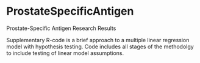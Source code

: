 # ProstateSpecificAntigen
Prostate-Specific Antigen Research Results

Supplementary R-code is a brief approach to a multiple linear regression model with hypothesis testing. Code includes all stages of the methodolgy to include testing of linear model assumptions. 
